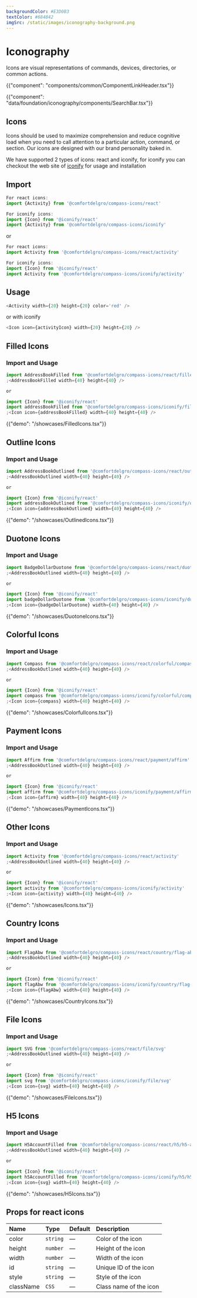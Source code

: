 ```yaml
---
backgroundColor: #E3D0B3
textColor: #684842
imgSrc: /static/images/iconography-background.png
---
```


# Iconography

<p class="description hidden">Icons are visual representations of commands, devices, directories, or common actions.</p>

{{"component": "components/common/ComponentLinkHeader.tsx"}}

{{"component": "data/foundation/iconography/components/SearchBar.tsx"}}

## Icons

Icons should be used to maximize comprehension and reduce cognitive load when you need to call attention to a particular action, command, or section. Our icons are designed with our brand personality baked in.

We have supported 2 types of icons: react and iconify, for iconify you can checkout the web site of [iconify](https://iconify.design/docs/icon-components/react/) for usage and installation

## Import

```js
For react icons:
import {Activity} from '@comfortdelgro/compass-icons/react'

For iconify icons:
import {Icon} from '@iconify/react'
import {Activity} from '@comfortdelgro/compass-icons/iconify'
```

or

```js
For react icons:
import Activity from '@comfortdelgro/compass-icons/react/activity'

For iconify icons:
import {Icon} from '@iconify/react'
import Activity from '@comfortdelgro/compass-icons/iconify/activity'
```

## Usage

```js
<Activity width={20} height={20} color='red' />
```

or with iconify

```js
<Icon icon={activityIcon} width={20} height={20} />
```

## Filled Icons

### Import and Usage

```js
import AddressBookFilled from '@comfortdelgro/compass-icons/react/filled/address-book-filled'
;<AddressBookFilled width={40} height={40} />

or

import {Icon} from '@iconify/react'
import addressBookFilled from '@comfortdelgro/compass-icons/iconify/filled/address-book-filled'
;<Icon icon={addressBookFilled} width={40} height={40} />
```

{{"demo": "/showcases/FilledIcons.tsx"}}

## Outline Icons

### Import and Usage

```js
import AddressBookOutlined from '@comfortdelgro/compass-icons/react/outlined/address-book-outlined'
;<AddressBookOutlined width={40} height={40} />

or

import {Icon} from '@iconify/react'
import addressBookOutlined from '@comfortdelgro/compass-icons/iconify/outlined/address-book-outlined'
;<Icon icon={addressBookOutlined} width={40} height={40} />
```

{{"demo": "/showcases/OutlinedIcons.tsx"}}

## Duotone Icons

### Import and Usage

```js
import BadgeDollarDuotone from '@comfortdelgro/compass-icons/react/duotone/badge-dollar-duotone'
;<AddressBookOutlined width={40} height={40} />

or

import {Icon} from '@iconify/react'
import badgeDollarDuotone from '@comfortdelgro/compass-icons/iconify/duotone/badge-dollar-duotone'
;<Icon icon={badgeDollarDuotone} width={40} height={40} />
```

{{"demo": "/showcases/DuotoneIcons.tsx"}}

## Colorful Icons

### Import and Usage

```js
import Compass from '@comfortdelgro/compass-icons/react/colorful/compass'
;<AddressBookOutlined width={40} height={40} />

or

import {Icon} from '@iconify/react'
import compass from '@comfortdelgro/compass-icons/iconify/colorful/compass'
;<Icon icon={compass} width={40} height={40} />
```

{{"demo": "/showcases/ColorfulIcons.tsx"}}

## Payment Icons

### Import and Usage

```js
import Affirm from '@comfortdelgro/compass-icons/react/payment/affirm'
;<AddressBookOutlined width={40} height={40} />

or

import {Icon} from '@iconify/react'
import affirm from '@comfortdelgro/compass-icons/iconify/payment/affirm'
;<Icon icon={affirm} width={40} height={40} />
```

{{"demo": "/showcases/PaymentIcons.tsx"}}

## Other Icons

### Import and Usage

```js
import Activity from '@comfortdelgro/compass-icons/react/activity'
;<AddressBookOutlined width={40} height={40} />

or

import {Icon} from '@iconify/react'
import activity from '@comfortdelgro/compass-icons/iconify/activity'
;<Icon icon={activity} width={40} height={40} />
```

{{"demo": "/showcases/Icons.tsx"}}

## Country Icons

### Import and Usage

```js
import FlagAbw from '@comfortdelgro/compass-icons/react/country/flag-abw'
;<AddressBookOutlined width={40} height={40} />

or

import {Icon} from '@iconify/react'
import flagAbw from '@comfortdelgro/compass-icons/iconify/country/flag-abw'
;<Icon icon={flagAbw} width={40} height={40} />
```

{{"demo": "/showcases/CountryIcons.tsx"}}

## File Icons

### Import and Usage

```js
import SVG from '@comfortdelgro/compass-icons/react/file/svg'
;<AddressBookOutlined width={40} height={40} />

or

import {Icon} from '@iconify/react'
import svg from '@comfortdelgro/compass-icons/iconify/file/svg'
;<Icon icon={svg} width={40} height={40} />
```

{{"demo": "/showcases/FileIcons.tsx"}}

## H5 Icons

### Import and Usage

```js
import H5AccountFilled from '@comfortdelgro/compass-icons/react/h5/h5-account-filled'
;<AddressBookOutlined width={40} height={40} />

or

import {Icon} from '@iconify/react'
import h5AccountFilled from '@comfortdelgro/compass-icons/iconify/h5/h5-account-filled'
;<Icon icon={svg} width={40} height={40} />
```

{{"demo": "/showcases/H5Icons.tsx"}}

## Props for react icons

| Name      | Type     | Default | Description            |
| :-------- | :------- | :------ | :--------------------- |
| color     | `string` | —       | Color of the icon      |
| height    | `number` | —       | Height of the icon     |
| width     | `number` | —       | Width of the icon      |
| id        | `string` | —       | Unique ID of the icon  |
| style     | `string` | —       | Style of the icon      |
| className | `CSS`    | —       | Class name of the icon |
